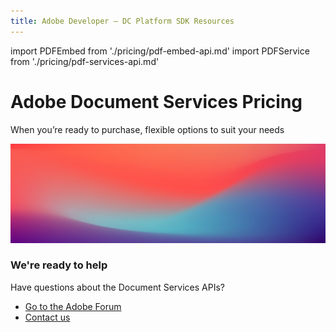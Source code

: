 ```yaml
---
title: Adobe Developer — DC Platform SDK Resources
---
```

import PDFEmbed from './pricing/pdf-embed-api.md'
import PDFService from './pricing/pdf-services-api.md'

<Hero slots="heading, text" variant="fullwidth" theme="light" headingOnly containerHeight="2000"/>

# Adobe Document Services Pricing

When you’re ready to purchase, flexible options to suit your needs


<WrapperComponent slots="content" theme="light"/>

<PDFEmbed/>

<WrapperComponent slots="content" theme="light" />

<PDFService/>

<SummaryBlock slots="image, heading, text, buttons" theme="lightest" background="white" />

![We're ready](images/bg-hero.jpeg)

### We're ready to help

Have questions about the Document Services APIs?

- [Go to the Adobe Forum](/src/pages/gettingstarted.md)
- [Contact us](./contact-us.md)
